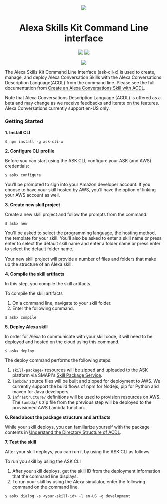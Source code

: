 <p align="center">
  <img src="https://m.media-amazon.com/images/G/01/mobile-apps/dex/avs/docs/ux/branding/mark1._TTH_.png">
  <br/>
  <h1 align="center">Alexa Skills Kit Command Line interface</h1>
  <p align="center">
    <a href="https://www.npmjs.com/package/ask-cli"><img src="https://badge.fury.io/js/ask-cli.svg"></a>
    <a href="https://github.com/alexa/ask-cli/actions?query=workflow%3A%22Unit+Test%22"><img src="https://github.com/alexa/ask-cli/workflows/Unit%20Test/badge.svg?branch=master"></a>
  </p>
  <p align="center">
    <a href="https://conventionalcommits.org"><img src="https://img.shields.io/badge/Conventional%20Commits-1.0.0-yellow.svg"></a>
  </p>
</p>


The Alexa Skills Kit Command Line Interface (ask-cli-x) is used to create, manage, and deploy Alexa Conversation Skills with the Alexa Conversations Description Language(ACDL) from the command line. Please see the full documentation from [Create an Alexa Conversations Skill with ACDL](https://developer.amazon.com/en-US/docs/alexa/conversations/acdl-tutorial-create-skill.html).

Note that Alexa Conversations Description Language (ACDL) is offered as a beta and may change as we receive feedbacks and iterate on the features. Alexa Conversations currently support en-US only.


### Getting Started

**1. Install CLI**

```
$ npm install -g ask-cli-x
```


**2. Configure CLI profile**

Before you can start using the ASK CLI, configure your ASK (and AWS) credentials:

```
$ askx configure
```

You’ll be prompted to sign into your Amazon developer account. If you choose to have your skill hosted by AWS, you’ll have the option of linking your AWS account as well.


**3. Create new skill project**

Create a new skill project and follow the prompts from the command:

```
$ askx new
```

You'll be asked to select the programming language, the hosting method, the template for your skill. You'll also be asked to enter a skill name or press enter to select the default skill name and enter a folder name or press enter to select the default folder name.

Your new skill project will provide a number of files and folders that make up the structure of an Alexa skill. 

**4. Compile the skill artifacts**

In this step, you compile the skill artifacts.

To compile the skill artifacts
1. On a command line, navigate to your skill folder.
2. Enter the following command.

```
$ askx compile
```


**5. Deploy Alexa skill**

In order for Alexa to communicate with your skill code, it will need to be deployed and hosted on the cloud using this command.

```
$ askx deploy
```

The deploy command performs the following steps:

1. `skill-package/` resources will be zipped and uploaded to the ASK platform via SMAPI's [Skill Package Service](https://developer.amazon.com/docs/smapi/skill-package-api-reference.html).
2. `lambda/` source files will be built and zipped for deployment to AWS. We currently support the build flows of npm for Nodejs, pip for Python and maven for Java developers.
3. `infrastructure/` definitions will be used to provision resources on AWS. The `lambda/`'s zip file from the previous step will be deployed to the provisioned AWS Lambda function.

**6. Read about the package structure and artifacts**

While your skill deploys, you can familiarize yourself with the package contents in [Understand the Directory Structure of ACDL](https://developer.amazon.com/en-US/docs/alexa/conversations/acdl-understand-directory-structure.html).


**7. Test the skill**

After your skill deploys, you can run it by using the ASK CLI as follows.

To run you skill by using the ASK CLI

1. After your skill deploys, get the skill ID from the deployment information that the command line displays.
2. To run your skill by using the Alexa simulator, enter the following command on the command line.

```
$ askx dialog -s <your-skill-id> -l en-US -g development
```

